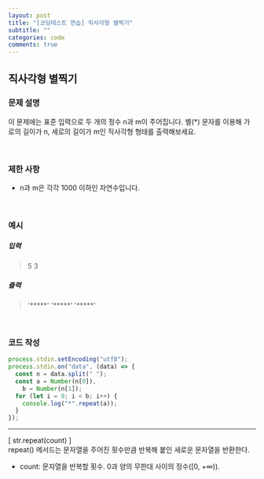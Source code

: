 ```yaml
---
layout: post
title: "[코딩테스트 연습] 직사각형 별찍기"
subtitle: ""
categories: code
comments: true
---
```


## 직사각형 별찍기

### 문제 설명

이 문제에는 표준 입력으로 두 개의 정수 n과 m이 주어집니다.
별(\*) 문자를 이용해 가로의 길이가 n, 세로의 길이가 m인 직사각형 형태를 출력해보세요.

<br>

### 제한 사항

- n과 m은 각각 1000 이하인 자연수입니다.

<br>

### 예시

##### 입력

> 5 3

##### 츨력

> '\*\*\*\*\*'
> '\*\*\*\*\*'
> '\*\*\*\*\*'

<br>

### 코드 작성

```js
process.stdin.setEncoding("utf8");
process.stdin.on("data", (data) => {
  const n = data.split(" ");
  const a = Number(n[0]),
    b = Number(n[1]);
  for (let i = 0; i < b; i++) {
    console.log("*".repeat(a));
  }
});
```

<hr>
[ str.repeat(count) ]<br>
repeat() 메서드는 문자열을 주어진 횟수만큼 반복해 붙인 새로운 문자열을 반환한다.

- count: 문자열을 반복할 횟수. 0과 양의 무한대 사이의 정수([0, +∞)).

<br>
